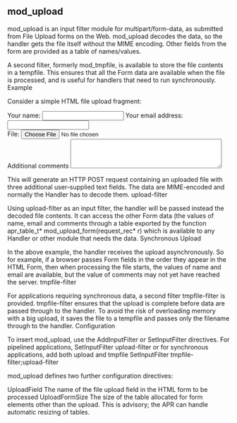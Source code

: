 mod_upload
----------

mod_upload is an input filter module for multipart/form-data, as submitted from File Upload forms on the Web. mod_upload decodes the data, so the handler gets the file itself without the MIME encoding. Other fields from the form are provided as a table of names/values.

A second filter, formerly mod_tmpfile, is available to store the file contents in a tempfile. This ensures that all the Form data are available when the file is processed, and is useful for handlers that need to run synchronously.
Example

Consider a simple HTML file upload fragment:


<form method="post" action="my-handler" enctype="multipart/form-data">
Your name: <input name="name">
Your email address: <input name="email">
<br>File: <input name="file" type="file">
<br>Additional comments <textarea rows=4 cols=40 name="comments">
</textarea>
</form>

This will generate an HTTP POST request containing an uploaded file with three additional user-supplied text fields. The data are MIME-encoded and normally the Handler has to decode them.
upload-filter

Using upload-filter as an input filter, the handler will be passed instead the decoded file contents. It can access the other Form data (the values of name, email and comments through a table exported by the function
apr_table_t* mod_upload_form(request_rec* r)
which is available to any Handler or other module that needs the data.
Synchronous Upload

In the above example, the handler receives the upload asynchronously. So for example, if a browser passes Form fields in the order they appear in the HTML Form, then when processing the file starts, the values of name and email are available, but the value of comments may not yet have reached the server.
tmpfile-filter

For applications requiring synchronous data, a second filter tmpfile-filter is provided. tmpfile-filter ensures that the upload is complete before data are passed through to the handler. To avoid the risk of overloading memory with a big upload, it saves the file to a tempfile and passes only the filename through to the handler.
Configuration

To insert mod_upload, use the AddInputFilter or SetInputFilter directives. For pipelined applications,
SetInputFilter upload-filter
or for synchronous applications, add both upload and tmpfile
SetInputFilter tmpfile-filter;upload-filter

mod_upload defines two further configuration directives:

UploadField
    The name of the file upload field in the HTML form to be processed
UploadFormSize
    The size of the table allocated for form elements other than the upload. This is advisory; the APR can handle automatic resizing of tables. 